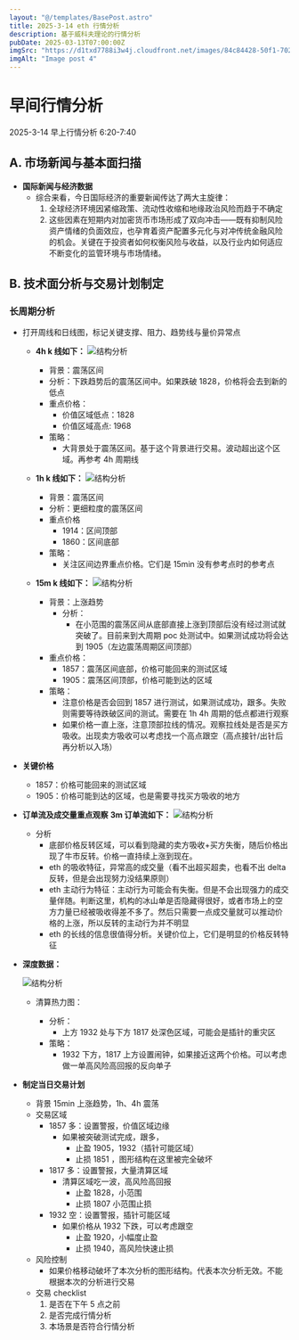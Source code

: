 ```yaml
---
layout: "@/templates/BasePost.astro"
title: 2025-3-14 eth 行情分析
description: 基于威科夫理论的行情分析
pubDate: 2025-03-13T07:00:00Z
imgSrc: "https://d1txd7788i3w4j.cloudfront.net/images/84c84428-50f1-7025-b778-548a97e9da87/2025-03-13/1741908965647-tradingview15m.jpg"
imgAlt: "Image post 4"
---
```


# 早间行情分析

2025-3-14 早上行情分析 6:20-7:40

## A. 市场新闻与基本面扫描

- **国际新闻与经济数据**
  - 综合来看，今日国际经济的重要新闻传达了两大主旋律：
    1. 全球经济环境因紧缩政策、流动性收缩和地缘政治风险而趋于不确定
    2. 这些因素在短期内对加密货币市场形成了双向冲击——既有抑制风险资产情绪的负面效应，也孕育着资产配置多元化与对冲传统金融风险的机会。关键在于投资者如何权衡风险与收益，以及行业内如何适应不断变化的监管环境与市场情绪。

## B. 技术面分析与交易计划制定

### 长周期分析

- 打开周线和日线图，标记关键支撑、阻力、趋势线与量价异常点

  - **4h k 线如下：**
    ![结构分析](https://d1txd7788i3w4j.cloudfront.net/images/84c84428-50f1-7025-b778-548a97e9da87/2025-03-13/1741908965370-tradingview4h.jpg)

    - 背景：震荡区间
    - 分析：下跌趋势后的震荡区间中。如果跌破 1828，价格将会去到新的低点
    - 重点价格：
      - 价值区域低点：1828
      - 价值区域高点: 1968
    - 策略：
      - 大背景处于震荡区间。基于这个背景进行交易。波动超出这个区域。再参考 4h 周期线

  - **1h k 线如下：**
    ![结构分析](https://d1txd7788i3w4j.cloudfront.net/images/84c84428-50f1-7025-b778-548a97e9da87/2025-03-13/1741908962249-tradingview1h.jpg)

    - 背景：震荡区间
    - 分析：更细粒度的震荡区间
    - 重点价格
      - 1914：区间顶部
      - 1860：区间底部
    - 策略：
      - 关注区间边界重点价格。它们是 15min 没有参考点时的参考点

  - **15m k 线如下：**
    ![结构分析](https://d1txd7788i3w4j.cloudfront.net/images/84c84428-50f1-7025-b778-548a97e9da87/2025-03-13/1741908965647-tradingview15m.jpg)
    - 背景：上涨趋势
      - 分析：
        - 在小范围的震荡区间从底部直接上涨到顶部后没有经过测试就突破了。目前来到大周期 poc 处测试中。如果测试成功将会达到 1905（左边震荡周期区间顶部）
    - 重点价格：
      - 1857：震荡区间底部，价格可能回来的测试区域
      - 1905：震荡区间顶部，价格可能到达的区域
    - 策略：
      - 注意价格是否会回到 1857 进行测试，如果测试成功，跟多。失败则需要等待跌破区间的测试。需要在 1h 4h 周期的低点都进行观察
      - 如果价格一直上涨，注意顶部拉线的情况。观察拉线处是否是买方吸收。出现卖方吸收可以考虑找一个高点跟空（高点接针/出针后再分析以入场）

- **关键价格**
  - 1857：价格可能回来的测试区域
  - 1905：价格可能到达的区域，也是需要寻找买方吸收的地方
- **订单流及成交量重点观察**
  **3m 订单流如下：**
  ![结构分析](https://d1txd7788i3w4j.cloudfront.net/images/84c84428-50f1-7025-b778-548a97e9da87/2025-03-13/1741908962405-tradinglite3m.jpg)
  - 分析
    - 底部价格反转区域，可以看到隐藏的卖方吸收+买方失衡，随后价格出现了牛市反转。价格一直持续上涨到现在。
    - eth 的吸收特征，异常高的成交量（看不出超买超卖，也看不出 delta 反转，但是会出现努力没结果原则）
    - eth 主动行为特征：主动行为可能会有失衡。但是不会出现强力的成交量伴随。判断这里，机构的冰山单是否隐藏得很好，或者市场上的空方力量已经被吸收得差不多了。然后只需要一点成交量就可以推动价格的上涨，所以反转的主动行为并不明显
    - eth 的长线的信息很值得分析。关键价位上，它们是明显的价格反转特征
- **深度数据：**

  ![结构分析](https://d1txd7788i3w4j.cloudfront.net/images/84c84428-50f1-7025-b778-548a97e9da87/2025-03-13/1741908962630-hyblock-heat.jpg)

  - 清算热力图：

    - 分析：
      - 上方 1932 处与下方 1817 处深色区域，可能会是插针的重灾区
    - 策略：
      - 1932 下方，1817 上方设置闹钟，如果接近这两个价格。可以考虑做一单高风险高回报的反向单子

- **制定当日交易计划**
  - 背景
    15min 上涨趋势，1h、4h 震荡
  - 交易区域
    - 1857 多：设置警报，价值区域边缘
      - 如果被突破测试完成，跟多，
        - 止盈 1905，1932（插针可能区域）
        - 止损 1851 ，图形结构在这里被完全破坏
    - 1817 多：设置警报，大量清算区域
      - 清算区域吃一波，高风险高回报
        - 止盈 1828，小范围
        - 止损 1807 小范围止损
    - 1932 空：设置警报，插针可能区域
      - 如果价格从 1932 下跌，可以考虑跟空
        - 止盈 1920，小幅度止盈
        - 止损 1940，高风险快速止损
  - 风险控制
    - 如果价格移动破坏了本次分析的图形结构。代表本次分析无效。不能根据本次的分析进行交易
  - 交易 checklist
    1. 是否在下午 5 点之前
    2. 是否完成行情分析
    3. 本场景是否符合行情分析
